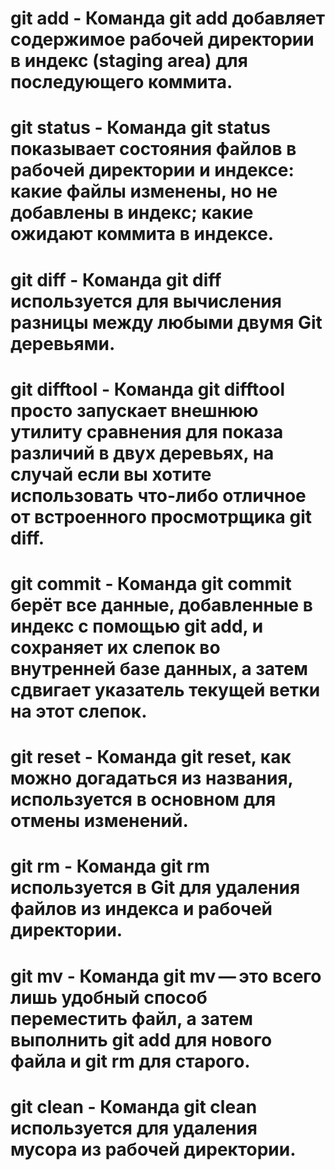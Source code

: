 # git add - Команда git add добавляет содержимое рабочей директории в индекс (staging area) для последующего коммита.

# git status - Команда git status показывает состояния файлов в рабочей директории и индексе: какие файлы изменены, но не добавлены в индекс; какие ожидают коммита в индексе.

# git diff - Команда git diff используется для вычисления разницы между любыми двумя Git деревьями.

# git difftool - Команда git difftool просто запускает внешнюю утилиту сравнения для показа различий в двух деревьях, на случай если вы хотите использовать что-либо отличное от встроенного просмотрщика git diff.

# git commit - Команда git commit берёт все данные, добавленные в индекс с помощью git add, и сохраняет их слепок во внутренней базе данных, а затем сдвигает указатель текущей ветки на этот слепок.

# git reset - Команда git reset, как можно догадаться из названия, используется в основном для отмены изменений.

# git rm - Команда git rm используется в Git для удаления файлов из индекса и рабочей директории.

# git mv - Команда git mv — это всего лишь удобный способ переместить файл, а затем выполнить git add для нового файла и git rm для старого.

# git clean - Команда git clean используется для удаления мусора из рабочей директории.
